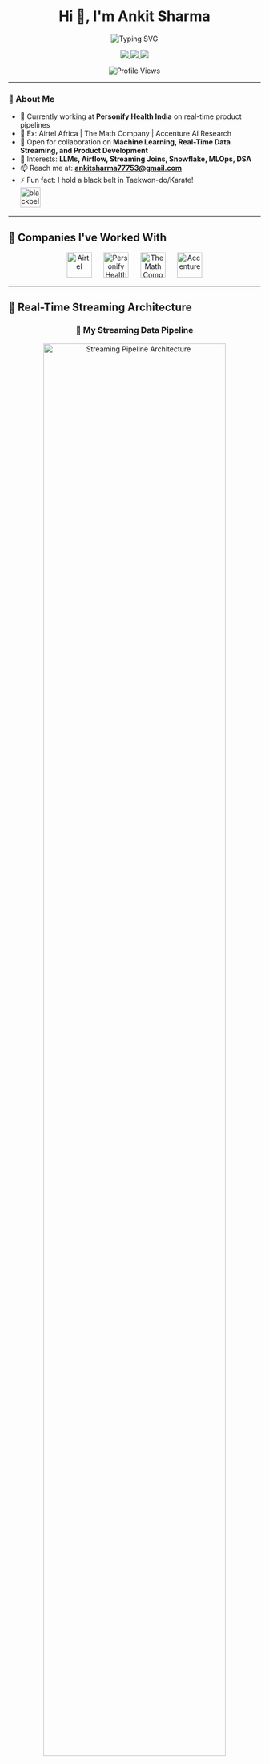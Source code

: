 <div align="center">
  
# Hi 👋, I'm Ankit Sharma

<img src="https://readme-typing-svg.demolab.com?font=Fira+Code&size=22&pause=1000&color=FF6B6B&center=true&vCenter=true&width=700&lines=Senior+Data+%26+Software+Engineer;Real-Time+Streaming+%26+Batch+ETL;Clean+Code+%2B+Cloud+Deployments;LLMs+%2B+AI+Product+Builder;Machine+Learning+%7C+Big+Data+%7C+DSA+Champion" alt="Typing SVG" />

<p align="center">
  <a href="https://ankitsharma.org" target="_blank">
    <img src="https://img.shields.io/badge/🌐_Portfolio-ankitsharma.org-FF6B6B?style=for-the-badge&logoColor=white" />
  </a>
  <a href="mailto:ankitsharma77753@gmail.com">
    <img src="https://img.shields.io/badge/📧_Email-ankitsharma77753@gmail.com-EA4335?style=for-the-badge&logo=gmail&logoColor=white" />
  </a>
  <a href="https://linkedin.com/in/ankitsharma97" target="_blank">
    <img src="https://img.shields.io/badge/LinkedIn-0077B5?style=for-the-badge&logo=linkedin&logoColor=white" />
  </a>
</p>

<img src="https://komarev.com/ghpvc/?username=ankitsharma97&label=Profile%20views&color=FF6B6B&style=flat" alt="Profile Views" />

</div>

---

### 🌟 About Me

- 🔭 Currently working at **Personify Health India** on real-time product pipelines
- 🧠 Ex: Airtel Africa | The Math Company | Accenture AI Research
- 👯 Open for collaboration on **Machine Learning, Real-Time Data Streaming, and Product Development**
- 🧩 Interests: **LLMs, Airflow, Streaming Joins, Snowflake, MLOps, DSA**
- 📫 Reach me at: **ankitsharma77753@gmail.com**
- ⚡ Fun fact: I hold a black belt in Taekwon-do/Karate!<br>
  <img src="https://upload.wikimedia.org/wikipedia/commons/thumb/e/e3/Karate_pictogram.svg/1024px-Karate_pictogram.svg.png" alt="blackbelt" height="40"/>

---

## 🚀 Companies I've Worked With

<div align="center">
  <img src="https://logos-world.net/wp-content/uploads/2020/12/Airtel-Logo.png" alt="Airtel" height="50" />
  &nbsp;&nbsp;&nbsp;&nbsp;
  <img src="https://images.crunchbase.com/image/upload/c_lpad,f_auto,q_auto:eco,dpr_1/erkxwhl1gd48v8chtand" alt="Personify Health" height="50"/>
  &nbsp;&nbsp;&nbsp;&nbsp;
  <img src="https://images.crunchbase.com/image/upload/c_lpad,f_auto,q_auto:eco,dpr_1/v1397755734/b18f6abb36c19b2dcbcf36bb7bb5de11.png" alt="The Math Company" height="50"/>
  &nbsp;&nbsp;&nbsp;&nbsp;
  <img src="https://upload.wikimedia.org/wikipedia/commons/thumb/c/cd/Accenture.svg/2560px-Accenture.svg.png" alt="Accenture" height="50"/>
</div>

---

## 🧬 Real-Time Streaming Architecture

<div align="center">
  
### 🔄 My Streaming Data Pipeline
<img src="https://raw.githubusercontent.com/ankitsharma97/streaming-architecture/main/streaming-pipeline.png" alt="Streaming Pipeline Architecture" width="85%" />

### 🏗️ Architecture Components
<img src="https://kafka.apache.org/images/logo.png" alt="Kafka" height="40"/>
<img src="https://spark.apache.org/images/spark-logo-trademark.png" alt="Spark" height="40"/>
<img src="https://logos-world.net/wp-content/uploads/2022/02/Snowflake-Symbol.png" alt="Snowflake" height="40"/>
<img src="https://airflow.apache.org/docs/apache-airflow/stable/_images/pin_large.png" alt="Airflow" height="40"/>

**Real-time ETL Pipeline:** Kafka → Spark Streaming → Snowflake → Analytics Dashboard

</div>

---

## 🛠️ Tech Stack & Skills

<div align="center">

### Languages & Frameworks
<img src="https://upload.wikimedia.org/wikipedia/commons/thumb/c/c3/Python-logo-notext.svg/1200px-Python-logo-notext.svg.png" alt="Python" height="40"/>
<img src="https://upload.wikimedia.org/wikipedia/en/thumb/3/30/Java_programming_language_logo.svg/1200px-Java_programming_language_logo.svg.png" alt="Java" height="40"/>
<img src="https://upload.wikimedia.org/wikipedia/commons/thumb/3/39/Scala-full-color.svg/1200px-Scala-full-color.svg.png" alt="Scala" height="40"/>
<img src="https://upload.wikimedia.org/wikipedia/commons/thumb/8/87/Sql_data_base_with_logo.png/1200px-Sql_data_base_with_logo.png" alt="SQL" height="40"/>
<img src="https://upload.wikimedia.org/wikipedia/commons/thumb/6/6a/JavaScript-logo.png/1200px-JavaScript-logo.png" alt="JavaScript" height="40"/>
<img src="https://upload.wikimedia.org/wikipedia/commons/thumb/1/1b/R_logo.svg/1200px-R_logo.svg.png" alt="R" height="40"/>

### Big Data & Streaming
<img src="https://spark.apache.org/images/spark-logo-trademark.png" alt="Apache Spark" height="40"/>
<img src="https://kafka.apache.org/images/logo.png" alt="Apache Kafka" height="40"/>
<img src="https://airflow.apache.org/docs/apache-airflow/stable/_images/pin_large.png" alt="Apache Airflow" height="40"/>
<img src="https://hadoop.apache.org/elephant.png" alt="Hadoop" height="40"/>
<img src="https://databricks.com/wp-content/uploads/2021/10/db-nav-logo.svg" alt="Databricks" height="40"/>
<img src="https://flink.apache.org/img/logo/png/1000/flink_squirrel_1000.png" alt="Apache Flink" height="40"/>

### Cloud & Infrastructure
<img src="https://upload.wikimedia.org/wikipedia/commons/thumb/9/93/Amazon_Web_Services_Logo.svg/1200px-Amazon_Web_Services_Logo.svg.png" alt="AWS" height="40"/>
<img src="https://upload.wikimedia.org/wikipedia/commons/thumb/f/fa/Microsoft_Azure.svg/1200px-Microsoft_Azure.svg.png" alt="Microsoft Azure" height="40"/>
<img src="https://upload.wikimedia.org/wikipedia/commons/thumb/5/51/Google_Cloud_logo.svg/1200px-Google_Cloud_logo.svg.png" alt="Google Cloud" height="40"/>
<img src="https://upload.wikimedia.org/wikipedia/commons/thumb/4/4e/Docker_%28container_engine%29_logo.svg/1200px-Docker_%28container_engine%29_logo.svg.png" alt="Docker" height="40"/>
<img src="https://upload.wikimedia.org/wikipedia/commons/thumb/3/39/Kubernetes_logo_without_workmark.svg/1200px-Kubernetes_logo_without_workmark.svg.png" alt="Kubernetes" height="40"/>

### Databases & Data Warehouses
<img src="https://companieslogo.com/img/orig/SNOW-35164165.png" alt="Snowflake" height="40"/>
<img src="https://upload.wikimedia.org/wikipedia/commons/thumb/2/29/Postgresql_elephant.svg/1200px-Postgresql_elephant.svg.png" alt="PostgreSQL" height="40"/>
<img src="https://upload.wikimedia.org/wikipedia/commons/thumb/9/93/MongoDB_Logo.svg/1200px-MongoDB_Logo.svg.png" alt="MongoDB" height="40"/>
<img src="https://upload.wikimedia.org/wikipedia/en/thumb/6/6b/Redis_Logo.svg/1200px-Redis_Logo.svg.png" alt="Redis" height="40"/>
<img src="https://upload.wikimedia.org/wikipedia/commons/thumb/5/5e/Cassandra_logo.svg/1200px-Cassandra_logo.svg.png" alt="Cassandra" height="40"/>
<img src="https://upload.wikimedia.org/wikipedia/commons/thumb/c/c9/Google_BigQuery_Logo.svg/1200px-Google_BigQuery_Logo.svg.png" alt="BigQuery" height="40"/>

### ML & AI Libraries
<img src="https://upload.wikimedia.org/wikipedia/commons/thumb/2/2d/Tensorflow_logo.svg/1200px-Tensorflow_logo.svg.png" alt="TensorFlow" height="40"/>
<img src="https://upload.wikimedia.org/wikipedia/commons/thumb/1/10/PyTorch_logo_icon.svg/1200px-PyTorch_logo_icon.svg.png" alt="PyTorch" height="40"/>
<img src="https://upload.wikimedia.org/wikipedia/commons/thumb/0/05/Scikit_learn_logo_small.svg/1200px-Scikit_learn_logo_small.svg.png" alt="Scikit Learn" height="40"/>
<img src="https://upload.wikimedia.org/wikipedia/commons/thumb/e/ed/Pandas_logo.svg/1200px-Pandas_logo.svg.png" alt="Pandas" height="40"/>
<img src="https://upload.wikimedia.org/wikipedia/commons/thumb/3/31/NumPy_logo_2020.svg/1200px-NumPy_logo_2020.svg.png" alt="NumPy" height="40"/>
<img src="https://upload.wikimedia.org/wikipedia/commons/thumb/8/84/Matplotlib_icon.svg/1200px-Matplotlib_icon.svg.png" alt="Matplotlib" height="40"/>
<img src="https://images.plot.ly/logo/new-branding/plotly-logomark.png" alt="Plotly" height="40"/>
<img src="https://upload.wikimedia.org/wikipedia/commons/thumb/3/38/Jupyter_logo.svg/1200px-Jupyter_logo.svg.png" alt="Jupyter" height="40"/>

### MLOps & Monitoring
<img src="https://www.mlflow.org/docs/latest/_static/MLflow-logo-final-black.png" alt="MLflow" height="40"/>
<img src="https://upload.wikimedia.org/wikipedia/commons/thumb/a/a1/Grafana_logo.svg/1200px-Grafana_logo.svg.png" alt="Grafana" height="40"/>
<img src="https://upload.wikimedia.org/wikipedia/commons/thumb/3/38/Prometheus_software_logo.svg/1200px-Prometheus_software_logo.svg.png" alt="Prometheus" height="40"/>
<img src="https://superset.apache.org/img/superset-logo-horiz-apache.svg" alt="Apache Superset" height="40"/>

### Development Tools
<img src="https://upload.wikimedia.org/wikipedia/commons/thumb/e/e0/Git-logo.svg/1200px-Git-logo.svg.png" alt="Git" height="40"/>
<img src="https://upload.wikimedia.org/wikipedia/commons/thumb/9/91/Octicons-mark-github.svg/1200px-Octicons-mark-github.svg.png" alt="GitHub" height="40"/>
<img src="https://upload.wikimedia.org/wikipedia/commons/thumb/9/9a/Visual_Studio_Code_1.35_icon.svg/1200px-Visual_Studio_Code_1.35_icon.svg.png" alt="VS Code" height="40"/>
<img src="https://upload.wikimedia.org/wikipedia/commons/thumb/9/9c/IntelliJ_IDEA_Icon.svg/1200px-IntelliJ_IDEA_Icon.svg.png" alt="IntelliJ IDEA" height="40"/>
<img src="https://www.vectorlogo.zone/logos/getpostman/getpostman-icon.svg" alt="Postman" height="40"/>

</div>

---

## 📊 GitHub Analytics

<div align="center">
  
<img height="180em" src="https://github-readme-stats.vercel.app/api?username=ankitsharma97&show_icons=true&theme=radical&include_all_commits=true&count_private=true"/>
<img height="180em" src="https://github-readme-stats.vercel.app/api/top-langs/?username=ankitsharma97&layout=compact&langs_count=8&theme=radical"/>

</div>

<div align="center">
  
[![GitHub Streak](https://streak-stats.demolab.com/?user=ankitsharma97&theme=radical)](https://git.io/streak-stats)

</div>

<div align="center">
  
![Activity Graph](https://github-readme-activity-graph.vercel.app/graph?username=ankitsharma97&theme=redical&hide_border=true)

</div>

---

## 🏆 GitHub Trophies

<div align="center">
  
[![trophy](https://github-profile-trophy.vercel.app/?username=ankitsharma97&theme=radical&no-frame=false&no-bg=false&margin-w=4)](https://github.com/ryo-ma/github-profile-trophy)

</div>

---

## 📈 Contribution Stats

<div align="center">

![Ankit's GitHub stats](https://github-readme-stats.vercel.app/api?username=ankitsharma97&show_icons=true&theme=radical&count_private=true&include_all_commits=true)

<img src="https://github-profile-summary-cards.vercel.app/api/cards/profile-details?username=ankitsharma97&theme=radical" />

</div>

---

## 🐍 Contribution Snake

<div align="center">
  
![Snake animation](https://github.com/ankitsharma97/ankitsharma97/blob/output/github-contribution-grid-snake.svg)

</div>

---

## 💼 Current Focus & Projects

<div align="center">

### 🎯 What I'm Working On
- 🔥 **Real-time Data Pipelines** at Personify Health India
- 🚀 **Streaming ETL** with Kafka + Spark + Snowflake
- 🤖 **LLM Integration** for healthcare analytics
- 📊 **MLOps** pipeline optimization

### 🌱 Learning & Exploring
- Advanced Kafka Streaming Patterns
- Snowflake Performance Optimization  
- LangChain & Vector Databases
- Kubernetes for ML Workloads

</div>

---

## 🤝 Let's Connect!

<div align="center">

### 💬 Open for Collaboration On:
- **Real-time Data Streaming** projects
- **Machine Learning** product development
- **Big Data** architecture & optimization
- **Open Source** contributions

<p align="center">
  <a href="https://ankitsharma.org" target="_blank">
    <img src="https://img.shields.io/badge/🌐_Visit_My_Website-ankitsharma.org-FF6B6B?style=for-the-badge" />
  </a>
</p>

<p align="center">
  <a href="mailto:ankitsharma77753@gmail.com">
    <img src="https://img.shields.io/badge/📧_Let's_Talk-ankitsharma77753@gmail.com-EA4335?style=for-the-badge&logo=gmail&logoColor=white" />
  </a>
</p>

---

<img src="https://capsule-render.vercel.app/api?type=waving&color=gradient&height=100&section=footer" width="100%"/>

</div>
